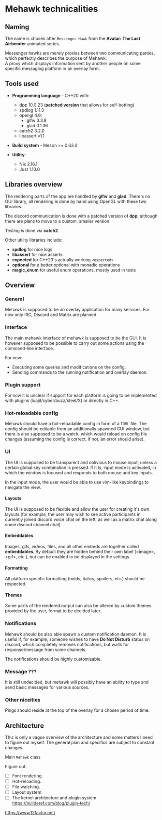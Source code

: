 # Mehawk technicalities

## Naming

The name is chosen after `Messenger Hawk` from the **Avatar: The Last Airbender** animated series.

Messenger hawks are merely proxies between two communicating parties, which perfectly describes the purpose of Mehawk:  
A proxy which displays information sent by another people on some specific messaging platform in an overlay form.

## Tools used

- **Programming language** - C++20 with:
  - dpp 10.0.23 ([**patched version**](../subprojects/packagefiles/dpp/dpp-selfbot.patch) that allows for self-botting)
  - spdlog 1.11.0
  - opengl 4.6:
    - glfw 3.3.8
    - glad 0.1.36
  - catch2 3.2.0
  - libassert v1.1

- **Build system** - Meson >= 0.63.0

- **Utility**:
  - Nix 2.16.1
  - Just 1.13.0

## Libraries overview

The rendering parts of the app are handled by **glfw** and **glad**. There's no GUI library, all rendering
is done by hand using OpenGL with these two libraries.

The discord communication is done with a patched version of **dpp**, although there are plans to move to a
custom, smaller version.

Testing is done via **catch2**.

Other utility libraries include:
  - **spdlog** for nice logs
  - **libassert** for nice asserts
  - **expected** for C++23's actually working `<expected>`
  - **optional** for a better optional with monadic operations
  - **magic_enum** for useful enum operations, mostly used in tests

## Overview

### General

Mehawk is supposed to be an overlay application for many services.
For now only IRC, Discord and Matrix are planned.

### Interface

The main mehawk interface of mehawk is supposed to be the GUI.
It is however supposed to be possible to carry out some actions using the command-line interface.

For now:
  - Executing some queries and modifications on the config.
  - Sending commands to the running notification and overlay daemon.

### Plugin support

For now it is unclear if support for each platform is going to be implemented with plugins (luajit/cyber/buzz/steel/X) or directly in C++.

### Hot-reloadable config

Mehawk should have a hot-reloadable config in form of a `TOML` file.
The config should be editable from an additionally spawned GUI window,
but there is also supposed to be a watch, which would reload on config file changes
(assuming the config is correct, if not, an error should arise).

### UI

The UI is supposed to be transparent and oblivious to mouse input, unless a certain global key combination is pressed.
If it is, input mode is activated, in which the window is focused and responds to both mouse and key inputs.

In the input mode, the user would be able to use vim-like keybindings to navigate the view.

#### Layouts

The UI is supposed to be flexible and allow the user for creating it's own layouts (for example, the user may wish to
see active participants in currently joined discord voice chat on the left,
as well as a matrix chat along some discord channel chat).

#### Embeddables

Images, gifs, videos, files, and all other embeds are together called **embeddables**.
By default they are hidden behind their own label (\<image>, \<gif>, etc.), but can be enabled to be displayed
in the settings.

#### Formatting

All platform specific formatting (bolds, italics, spoilers, etc.) should be respected.

#### Themes

Some parts of the rendered output can also be altered by custom themes provided by the user, format to be decided later.

### Notifications

Mehawk should be also able spawn a custom notification daemon.
It is useful if, for example, someone wishes to have **Do Not Disturb** status on discord,
which completely removes notifications, but waits for response/message from some channels.

The notifications should be highly customizable.

### Message ???

It is still undecided, but mehawk will possibly have an ability to type and send basic messages for various sources.

### Other niceities

Pings should reside at the top of the overlay for a chosen period of time.

## Architecture

This is only a vague overview of the architecture and some matters I need to figure out myself.
The general plan and specifics are subject to constant changes.

Main `Mehawk` class  

Figure out:
  - [ ] Font rendering.
  - [ ] Hot-reloading.
  - [ ] File watching.
  - [ ] Layout system.
  - [ ] The kernel architecture and plugin system.
    https://nullderef.com/blog/plugin-tech/

https://www.12factor.net/
